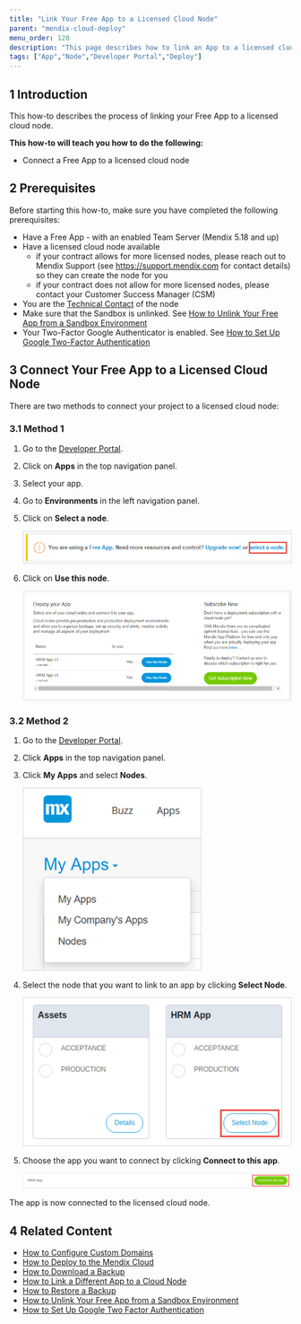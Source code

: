```yaml
---
title: "Link Your Free App to a Licensed Cloud Node"
parent: "mendix-cloud-deploy"
menu_order: 120
description: "This page describes how to link an App to a licensed cloud node."
tags: ["App","Node","Developer Portal","Deploy"]
---
```


## 1 Introduction

This how-to describes the process of linking your Free App to a licensed cloud node.

**This how-to will teach you how to do the following:**

*   Connect a Free App to a licensed cloud node

## 2 Prerequisites

Before starting this how-to, make sure you have completed the following prerequisites:

*   Have a Free App - with an enabled Team Server (Mendix 5.18 and up)
*   Have a licensed cloud node available
    * if your contract allows for more licensed nodes, please reach out to Mendix Support (see https://support.mendix.com for contact details) so they can create the node for you
    * if your contract does not allow for more licensed nodes, please contact your Customer Success Manager (CSM)
*   You are the [Technical Contact](/developerportal/company-app-roles/technical-contact) of the node
*   Make sure that the Sandbox is unlinked. See [How to Unlink Your Free App from a Sandbox Environment](how-to-unlink-sandbox)
*   Your Two-Factor Google Authenticator is enabled. See [How to Set Up Google Two-Factor Authentication](/howtogeneral/support/how-to-set-up-two-factor-authentication-with-google-authenticator)

## 3 Connect Your Free App to a Licensed Cloud Node
There are two methods to connect your project to a licensed cloud node:

### 3.1 Method 1

1.  Go to the [Developer Portal](http://home.mendix.com).
2.  Click on **Apps** in the top navigation panel.
2.  Select your app.
3.  Go to **Environments** in the left navigation panel.
4.  Click on **Select a node**.

    ![](attachments/how-to-link-app-to-node/link-node.png)

5.  Click on **Use this node**.

    ![](attachments/how-to-link-app-to-node/choose-node.png)

### 3.2 Method 2

1.  Go to the [Developer Portal](http://home.mendix.com).
2.  Click **Apps** in the top navigation panel.
2.  Click **My Apps** and select **Nodes**.

    ![](attachments/how-to-link-app-to-node/myapps.png)

3. Select the node that you want to link to an app by clicking **Select Node**.    

    ![](attachments/how-to-link-app-to-node/select-node.png)

4.  Choose the app you want to connect by clicking **Connect to this app**.

    ![](attachments/how-to-link-app-to-node/connect-app.png)

The app is now connected to the licensed cloud node.

## 4 Related Content

*   [How to Configure Custom Domains](custom-domains)
*   [How to Deploy to the Mendix Cloud](mendix-cloud-deploy)
*   [How to Download a Backup](/developerportal/operate/how-to-download-a-backup)
*   [How to Link a Different App to a Cloud Node](how-to-link-a-different-app-to-a-node)
*   [How to Restore a Backup](/developerportal/operate/how-to-restore-a-backup)
*   [How to Unlink Your Free App from a Sandbox Environment](how-to-unlink-sandbox)
*   [How to Set Up Google Two Factor Authentication](/howtogeneral/support/how-to-set-up-two-factor-authentication-with-google-authenticator)
